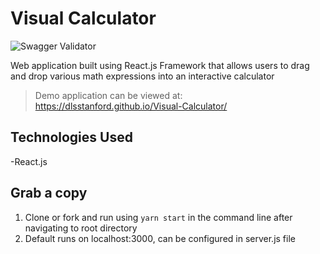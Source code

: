# Visual Calculator

![Swagger Validator](https://img.shields.io/swagger/valid/2.0/https/raw.githubusercontent.com/OAI/OpenAPI-Specification/master/examples/v2.0/json/petstore-expanded.json.svg)

Web application built using React.js Framework that allows users to drag and drop various math expressions into an interactive calculator
> Demo application can be viewed at: https://dlsstanford.github.io/Visual-Calculator/

## Technologies Used
-React.js

## Grab a copy

1. Clone or fork and run using `yarn start` in the command line after navigating to root directory
2. Default runs on localhost:3000, can be configured in server.js file


































